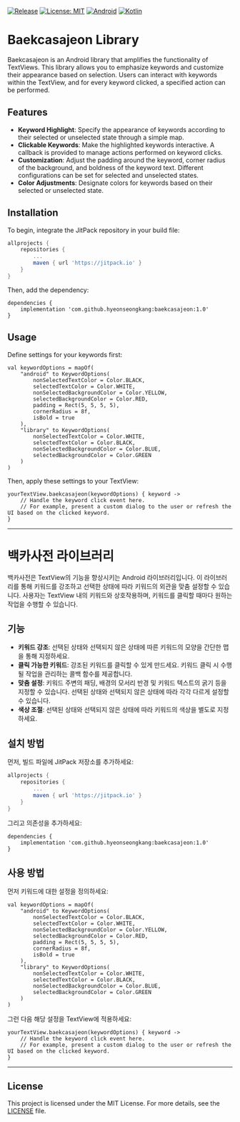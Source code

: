 [![Release](https://img.shields.io/badge/releases-1.0-green)]()
[![License: MIT](https://img.shields.io/badge/License-MIT-yellow.svg)](https://opensource.org/licenses/MIT)
[![Android](https://img.shields.io/badge/Android-3DDC84?style=flat&logo=android&logoColor=white)](https://www.android.com/)
[![Kotlin](https://img.shields.io/badge/Kotlin-7F52FF?style=flat&logo=kotlin&logoColor=white)](https://kotlinlang.org/)

# Baekcasajeon Library

Baekcasajeon is an Android library that amplifies the functionality of TextViews. This library allows you to emphasize keywords and customize their appearance based on selection. Users can interact with keywords within the TextView, and for every keyword clicked, a specified action can be performed.

## Features

- **Keyword Highlight**: Specify the appearance of keywords according to their selected or unselected state through a simple map.
- **Clickable Keywords**: Make the highlighted keywords interactive. A callback is provided to manage actions performed on keyword clicks.
- **Customization**: Adjust the padding around the keyword, corner radius of the background, and boldness of the keyword text. Different configurations can be set for selected and unselected states.
- **Color Adjustments**: Designate colors for keywords based on their selected or unselected state.

## Installation

To begin, integrate the JitPack repository in your build file:

```gradle
allprojects {
    repositories {
        ...
        maven { url 'https://jitpack.io' }
    }
}
```

Then, add the dependency:
```
dependencies {
    implementation 'com.github.hyeonseongkang:baekcasajeon:1.0'
}
```

## Usage

Define settings for your keywords first:

```
val keywordOptions = mapOf(
    "android" to KeywordOptions(
        nonSelectedTextColor = Color.BLACK,
        selectedTextColor = Color.WHITE,
        nonSelectedBackgroundColor = Color.YELLOW,
        selectedBackgroundColor = Color.RED,
        padding = Rect(5, 5, 5, 5),
        cornerRadius = 8f,
        isBold = true
    ),
    "library" to KeywordOptions(
        nonSelectedTextColor = Color.WHITE,
        selectedTextColor = Color.BLACK,
        nonSelectedBackgroundColor = Color.BLUE,
        selectedBackgroundColor = Color.GREEN
    )
)
```
Then, apply these settings to your TextView:

```
yourTextView.baekcasajeon(keywordOptions) { keyword ->
    // Handle the keyword click event here.
    // For example, present a custom dialog to the user or refresh the UI based on the clicked keyword.
}
```

--- 

# 백카사전 라이브러리

백카사전은 TextView의 기능을 향상시키는 Android 라이브러리입니다. 이 라이브러리를 통해 키워드를 강조하고 선택한 상태에 따라 키워드의 외관을 맞춤 설정할 수 있습니다. 사용자는 TextView 내의 키워드와 상호작용하며, 키워드를 클릭할 때마다 원하는 작업을 수행할 수 있습니다.

## 기능
- **키워드 강조**: 선택된 상태와 선택되지 않은 상태에 따른 키워드의 모양을 간단한 맵을 통해 지정하세요.
- **클릭 가능한 키워드**: 강조된 키워드를 클릭할 수 있게 만드세요. 키워드 클릭 시 수행될 작업을 관리하는 콜백 함수를 제공합니다.
- **맞춤 설정**: 키워드 주변의 패딩, 배경의 모서리 반경 및 키워드 텍스트의 굵기 등을 지정할 수 있습니다. 선택된 상태와 선택되지 않은 상태에 따라 각각 다르게 설정할 수 있습니다.
- **색상 조절**: 선택된 상태와 선택되지 않은 상태에 따라 키워드의 색상을 별도로 지정하세요.

## 설치 방법
먼저, 빌드 파일에 JitPack 저장소를 추가하세요:
```gradle
allprojects {
    repositories {
        ...
        maven { url 'https://jitpack.io' }
    }
}
```
그리고 의존성을 추가하세요:
```
dependencies {
    implementation 'com.github.hyeonseongkang:baekcasajeon:1.0'
}
```


## 사용 방법
먼저 키워드에 대한 설정을 정의하세요:
```
val keywordOptions = mapOf(
    "android" to KeywordOptions(
        nonSelectedTextColor = Color.BLACK,
        selectedTextColor = Color.WHITE,
        nonSelectedBackgroundColor = Color.YELLOW,
        selectedBackgroundColor = Color.RED,
        padding = Rect(5, 5, 5, 5),
        cornerRadius = 8f,
        isBold = true
    ),
    "library" to KeywordOptions(
        nonSelectedTextColor = Color.WHITE,
        selectedTextColor = Color.BLACK,
        nonSelectedBackgroundColor = Color.BLUE,
        selectedBackgroundColor = Color.GREEN
    )
)
```

그런 다음 해당 설정을 TextView에 적용하세요:
```
yourTextView.baekcasajeon(keywordOptions) { keyword ->
    // Handle the keyword click event here.
    // For example, present a custom dialog to the user or refresh the UI based on the clicked keyword.
}
```
---

## License

This project is licensed under the MIT License. For more details, see the [LICENSE](LICENSE) file.
